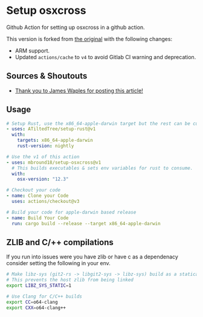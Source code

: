 # Setup osxcross

Github Action for setting up osxcross in a github action.

This version is forked from [the original](https://github.com/mbround18/setup-osxcross) with the following changes:

* ARM support.
* Updated `actions/cache` to `v4` to avoid Gitlab CI warning and deprecation.

## Sources & Shoutouts

- [Thank you to James Waples for posting this article!](https://wapl.es/rust/2019/02/17/rust-cross-compile-linux-to-macos.html)

## Usage

```yaml
# Setup Rust, use the x86_64-apple-darwin target but the rest can be customized.
- uses: ATiltedTree/setup-rust@v1
  with:
    targets: x86_64-apple-darwin
    rust-version: nightly

# Use the v1 of this action
- uses: mbround18/setup-osxcross@v1
  # This builds executables & sets env variables for rust to consume.
  with:
    osx-version: "12.3"

# Checkout your code
- name: Clone your Code
  uses: actions/checkout@v3

# Build your code for apple-darwin based release
- name: Build Your Code
  run: cargo build --release --target x86_64-apple-darwin
```

## ZLIB and C/++ compilations

If you run into issues were you have zlib or have c as a dependenacy consider setting the following in your env.


```sh
# Make libz-sys (git2-rs -> libgit2-sys -> libz-sys) build as a statically linked lib
# This prevents the host zlib from being linked
export LIBZ_SYS_STATIC=1

# Use Clang for C/C++ builds
export CC=o64-clang
export CXX=o64-clang++
```
